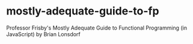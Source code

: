 # mostly-adequate-guide-to-fp
Professor Frisby's Mostly Adequate Guide to Functional Programming (in JavaScript) by Brian Lonsdorf
